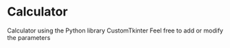 # Calculator
Calculator using the Python library CustomTkinter
Feel free to add or modify the parameters
